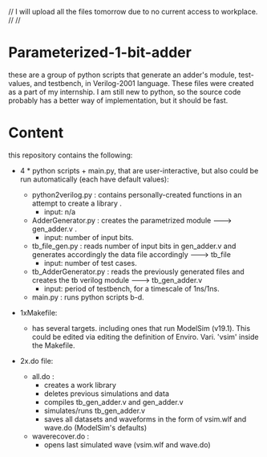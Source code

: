 // I will upload all the files tomorrow due to no current access to workplace.
//
//
# Parameterized-1-bit-adder
these are a group of python scripts that generate an adder's module, test-values, and testbench, in Verilog-2001 language.
These files were created as a part of my internship. I am still new to python, 
so the source code probably has a better way of implementation, but it should be fast.

# Content
this repository contains the following:

- 4 * python scripts + main.py, that are user-interactive, but also could be run automatically (each have default values):
  - python2verilog.py    :   contains personally-created functions in an attempt to create a library .
    - input: n/a
  - AdderGenerator.py    :   creates the parametrized module ---> gen_adder.v .
    - input: number of input bits.
  - tb_file_gen.py       :   reads number of input bits in gen_adder.v and generates accordingly the data file accordingly ---> tb_file
    - input: number of test cases.
  - tb_AdderGenerator.py :   reads the previously generated files and creates the tb verilog module ---> tb_gen_adder.v
    - input: period of testbench, for a timescale of 1ns/1ns.
  - main.py              :   runs python scripts b-d.

- 1xMakefile:
  - has several targets.
    including ones that run ModelSim (v19.1). 
    This could be edited via editing the definition of Enviro. Vari. 'vsim' inside the Makefile.
    
- 2x.do file:
  - all.do           :   
    - creates a work library
    - deletes previous simulations and data
    - compiles tb_gen_adder.v and gen_adder.v
    - simulates/runs tb_gen_adder.v
    - saves all datasets and waveforms in the form of vsim.wlf and wave.do (ModelSim's defaults)
  - waverecover.do   :   
    - opens last simulated wave (vsim.wlf and wave.do)
